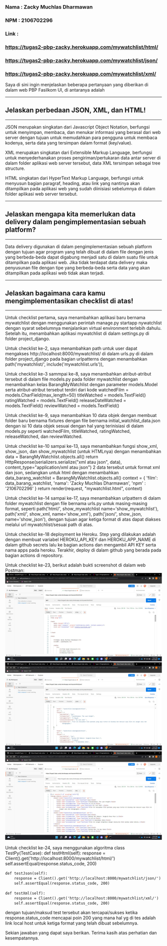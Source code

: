 ### Nama : Zacky Muchlas Dharmawan
### NPM  : 2106702296
### Link : 
### https://tugas2-pbp-zacky.herokuapp.com/mywatchlist/html/
### https://tugas2-pbp-zacky.herokuapp.com/mywatchlist/json/
### https://tugas2-pbp-zacky.herokuapp.com/mywatchlist/xml/

Saya di sini ingin menjelaskan beberapa pertanyaan yang diberikan di dalam web PBP Fasilkom UI, di antaranya adalah

----------------------------------------------------------------------------
## Jelaskan perbedaan JSON, XML, dan HTML!
----------------------------------------------------------------------------
JSON merupakan singkatan dari Javascript Object Notation, berfungsi untuk menyimpan, membaca, dan menukar informasi yang berasal dari web server dengan tujuan untuk memudahkan para pengguna untuk membaca kodenya, serta data yang tersimpan dalam format (key/value).

XML merupakan singkatan dari Extensible Markup Language, berfungsi untuk menyederhanakan proses pengiriman/pertukaran data antar server di dalam folder aplikasi web server tersebut, data XML tersimpan sebagai tree structure.

HTML singkatan dari HyperText Markup Language, berfungsi untuk menyusun bagian paragraf, heading, atau link yang nantinya akan ditampilkan pada aplikasi web yang sudah diinisiasi sebelumnya di dalam folder aplikasi web server tersebut.

----------------------------------------------------------------------------
## Jelaskan mengapa kita memerlukan data delivery dalam pengimplementasian sebuah platform?
----------------------------------------------------------------------------
Data delivery digunakan di dalam pengimplementasian sebuah platform dengan tujuan agar program yang telah dibuat di dalam file dengan jenis yang berbeda-beda dapat digabung menjadi satu di dalam suatu file untuk ditampilkan pada aplikasi web. Jika tidak terdapat data delivery maka penyusunan file dengan tipe yang berbeda-beda serta data yang akan ditampilkan pada aplikasi web tidak akan terjadi.

----------------------------------------------------------------------------
## Jelaskan bagaimana cara kamu mengimplementasikan checklist di atas!
----------------------------------------------------------------------------
Untuk checklist pertama, saya menambahkan aplikasi baru bernama mywatchlist dengan menggunakan perintah manage.py startapp nywatchlist dengan syarat sebelumnya menjalankan virtual environment terlebih dahulu. Setelah itu, menambahkan aplikasi mywatchlist di dalam settings.py di folder project_django.

Untuk checklist ke-2, saya menambahkan path untuk user dapat mengakses http://localhost:8000/mywatchlist/ di dalam urls.py di dalam folder project_django pada bagian urlpatterns dengan menambahkan path('mywatchlist/', include('mywatchlist.urls')),

Untuk checklist ke-3 sammpai ke-8, saya menambahkan atribut-atribut tersebut di dalam file models.py pada folder mywatchlist dengan menambahkan kelas BarangMyWatchlist dengan parameter models.Model serta atribut-atribut tersebut terdiri dari kode     watchedFilm = models.CharField(max_length=50)
titleWatched = models.TextField()
ratingWatched = models.TextField()
releaseDateWatched = models.TextField()
reviewWatched = models.TextField()

Untuk checklist ke-9, saya menambahkan 10 data objek dengan membuat folder baru bernama fixtures dengan file bernama initial_watchlist_data.json dengan isi 10 data objek sesuai dengan hal yang terinisiasi di dalam models.py seperti watchedFilm, titleWatched, ratingWatched, releaseWatched, dan reviewWatched.

Untuk checklist ke-10 sampai ke-13, saya menambahkan fungsi show_xml, show_json, dan show_mywatchlist (untuk HTMLnya) dengan menambahkan 
data = BarangMyWatchlist.objects.all()
return HttpResponse(serializers.serialize("xml atau json", data), content_type="application/xml atau json")
2 data tersebut untuk format xml dan json, sedangkan untuk html dengan menambahkan
data_barang_watchlist = BarangMyWatchlist.objects.all()
context = {
    'film': data_barang_watchlist,
    'nama': 'Zacky Muchlas Dharmawan',
    'npm' : '2106702296'
}
return render(request, "mywatchlist.html", context)

Untuk checklist ke-14 sampai ke-17, saya menambahkan urlpattern di dalam folder mywatchlist dengan file bernama urls.py untuk masing-masing format, seperti 
path('html/', show_mywatchlist name='show_mywatchlist'),
path('xml/', show_xml, name='show_xml'),
path('json/', show_json, name='show_json'),
dengan tujuan agar ketiga format di atas dapat diakses melalui url mywatchlist/sesuai path di atas.

Untuk checklist ke-18 deployment ke Heroku. Step yang dilakukan adalah dengan membuat variabel HEROKU_API_KEY dan HEROKU_APP_NAME di dalam github secrets lalu ke bagian actions dan mengambil API KEY serta nama apps pada heroku. Terakhir, deploy di dalam github yang berada pada bagian actions di repository.

Untuk checklist ke-23, berikut adalah bukti screenshot di dalam web Postman:
![Gambar]('../../HTML_Postman.jpg?raw=true')
![Gambar]('../../JSON_Postman.jpg?raw=true')
![Gambar]('../../XML_Postman.jpg?raw=true')

Untuk checklist ke-24, saya menggunakan algoritma
class TestPy(TestCase):
    def testHtml(self):
        response = Client().get('http://localhost:8000/mywatchlist/html/')
        self.assertEqual(response.status_code, 200)
    
    def testJson(self):
        response = Client().get('http://localhost:8000/mywatchlist/json/')
        self.assertEqual(response.status_code, 200)

    def testXml(self):
        response = Client().get('http://localhost:8000/mywatchlist/xml/')
        self.assertEqual(response.status_code, 200)

dengan tujuan/maksud test tersebut akan tercapai/sukses ketika response.status_code mencapai poin 200 yang mana hal yg di tes adalah link local host untuk ketiga format yang telah dibuat sebelumnya.

Sekian jawaban yang dapat saya berikan. Terima kasih atas perhatian dan kesempatannya.